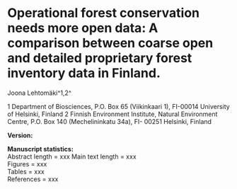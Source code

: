 # Operational forest conservation needs more open data: A comparison between coarse open and detailed proprietary forest inventory data in Finland.

Joona Lehtomäki^1,2^
    
1 Department of Biosciences, P.O. Box 65 (Viikinkaari 1), FI-00014 University of Helsinki, Finland 
2 Finnish Environment Institute, Natural Environment Centre, P.O. Box 140 (Mechelininkatu 34a), FI- 00251 Helsinki, Finland  

**Version:**  

**Manuscript statistics:**  
Abstract length = xxx 
Main text length = xxx  
Figures = xxx  
Tables = xxx  
References = xxx  
